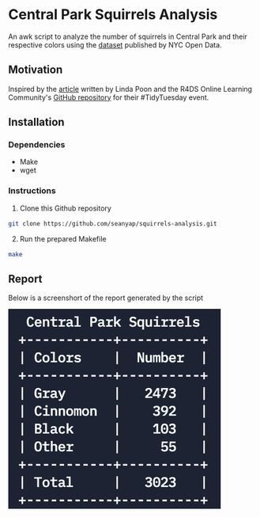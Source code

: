 # Central Park Squirrels Analysis
An awk script to analyze the number of squirrels in Central Park and their respective colors using the [dataset](https://data.cityofnewyork.us/Environment/2018-Central-Park-Squirrel-Census-Squirrel-Data/vfnx-vebw) published by NYC Open Data. 

## Motivation
Inspired by the [article](https://www.bloomberg.com/news/articles/2019-06-24/how-many-squirrels-are-in-nyc-s-central-park) written by Linda Poon and the R4DS Online Learning Community's [GitHub repository](https://github.com/rfordatascience/tidytuesday/tree/master/data/2019/2019-10-29) for their #TidyTuesday event.

## Installation
### Dependencies
- Make
- wget

### Instructions
1. Clone this Github repository
```bash
git clone https://github.com/seanyap/squirrels-analysis.git
```
2. Run the prepared Makefile
```bash
make
```

## Report
Below is a screenshort of the report generated by the script

![Report Screenshort](./img/report-screenshot.png)



